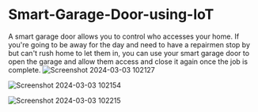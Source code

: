 # Smart-Garage-Door-using-IoT
A smart garage door allows you to control who accesses your home. If you're going to be away for the day and need to have a repairmen stop by but can't rush home to let them in, you can use your smart garage door to open the garage and allow them access and close it again once the job is complete.
![Screenshot 2024-03-03 102127](https://github.com/Madhuri9493/Smart-Garage-Door-using-IoT/assets/140004681/08f0cdb2-cdce-4b32-99eb-a6b8042d1996)

![Screenshot 2024-03-03 102154](https://github.com/Madhuri9493/Smart-Garage-Door-using-IoT/assets/140004681/d865dfa6-6856-4bb6-8ea1-3adb19837a03)

![Screenshot 2024-03-03 102215](https://github.com/Madhuri9493/Smart-Garage-Door-using-IoT/assets/140004681/4422dae3-bd38-4b19-90a4-3ce116e8dd42)




